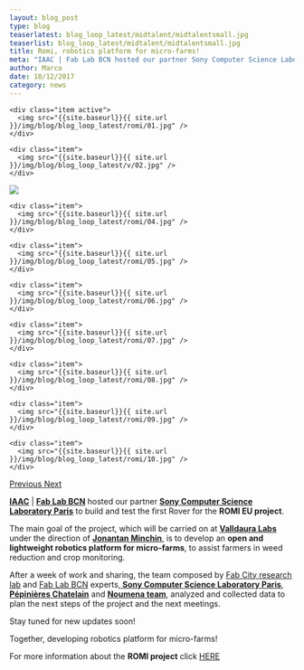 ```yaml
---
layout: blog_post
type: blog
teaserlatest: blog_loop_latest/midtalent/midtalentsmall.jpg
teaserlist: blog_loop_latest/midtalent/midtalentsmall.jpg
title: Romi, robotics platform for micro-farms!
meta: "IAAC | Fab Lab BCN hosted our partner Sony Computer Science Laboratory Paris to build and test the first Rover for the ROMI EU project."
author: Marco
date: 18/12/2017 
category: news
---
```


<!--<img src= "http://www.fablabbcn.org/img/blog/blog_loop_latest/openday17/openday171.jpg" align="middle"> 
<br>



<!----- Image Slider ----------------------------- Image Slider -------------->


<div id="carousel-example-generic" class="carousel slide" data-ride="carousel">

<!--------------- Wrapper for slides --------------->

  <div class="carousel-inner" role="listbox">
   
    <div class="item active">
      <img src="{{site.baseurl}}{{ site.url }}/img/blog/blog_loop_latest/romi/01.jpg" />
    </div>
    
    <div class="item">
      <img src="{{site.baseurl}}{{ site.url }}/img/blog/blog_loop_latest/v/02.jpg" />
    </div>

  <div class="item">
      <img src="{{site.baseurl}}{{ site.url }}/img/blog/blog_loop_latest/romi/03.jpg" />
    </div>
    
    <div class="item">
      <img src="{{site.baseurl}}{{ site.url }}/img/blog/blog_loop_latest/romi/04.jpg" />
    </div>
    
    <div class="item">
      <img src="{{site.baseurl}}{{ site.url }}/img/blog/blog_loop_latest/romi/05.jpg" />
    </div>
    
    <div class="item">
      <img src="{{site.baseurl}}{{ site.url }}/img/blog/blog_loop_latest/romi/06.jpg" />
    </div>
    
    <div class="item">
      <img src="{{site.baseurl}}{{ site.url }}/img/blog/blog_loop_latest/romi/07.jpg" />
    </div>
    
    <div class="item">
      <img src="{{site.baseurl}}{{ site.url }}/img/blog/blog_loop_latest/romi/08.jpg" />
    </div>
    
    <div class="item">
      <img src="{{site.baseurl}}{{ site.url }}/img/blog/blog_loop_latest/romi/09.jpg" />
    </div>
    
    <div class="item">
      <img src="{{site.baseurl}}{{ site.url }}/img/blog/blog_loop_latest/romi/10.jpg" />
    </div>
</div>

<!-------------------- Controls --------------------->

  <a class="left carousel-control" href="#carousel-example-generic" role="button" data-slide="prev">
    <span class="glyphicon glyphicon-chevron-left" aria-hidden="true"></span>
    <span class="sr-only">Previous</span>
  </a>
  <a class="right carousel-control" href="#carousel-example-generic" role="button" data-slide="next">
    <span class="glyphicon glyphicon-chevron-right" aria-hidden="true"></span>
    <span class="sr-only">Next</span>
  </a>
</div>


<p><strong><a href="https://iaac.net/" target="blank">IAAC</a></strong> | <strong><a href="https://fablabbcn.org/index.html" target="blank">Fab Lab BCN</a></strong> hosted our partner <strong><a href="https://www.csl.sony.fr/" target="blank"> Sony Computer Science Laboratory Paris</a></strong> to build and test the first Rover for the <strong>ROMI EU project</strong>.</p>

<p>The main goal of the project, which will be carried on at <strong><a href="https://iaac.net/" target="blank">Valldaura Labs</a></strong> under the direction of <strong><a href="https://iaac.net/people/jonathan-minchin/" target="blank">Jonantan Minchin</a></strong>, is to develop an <strong>open and lightweight robotics platform for micro-farms</strong>, to assist farmers in weed reduction and crop monitoring.</p>

<p>After a week of work and sharing, the team composed by <a href="https://iaac.net/research-departments/fab-city-research-laboratory/" target="blank">Fab City research lab</a></strong> and <a href="https://fablabbcn.org/index.html" target="blank">Fab Lab BCN</a></strong> experts,<strong><a href="https://www.csl.sony.fr/" target="blank"> Sony Computer Science Laboratory Paris</a></strong>, <strong><a href="http://www.pepinieres-chatelain.com/" target="blank">Pépinières Chatelain</a></strong> and <strong><a href="https://noumena.io/" target="blank">Noumena team</a></strong>, analyzed and collected data to plan the next steps of the project and the next meetings.

<p>Stay tuned for new updates soon!</p>

<p>Together, developing robotics platform for micro-farms!</p>

<p>For more information about the <strong>ROMI project</strong> click <a href="https://fablabbcn.org/news/2017/08/31/romi.html" target="blank">HERE</a> </p>






 